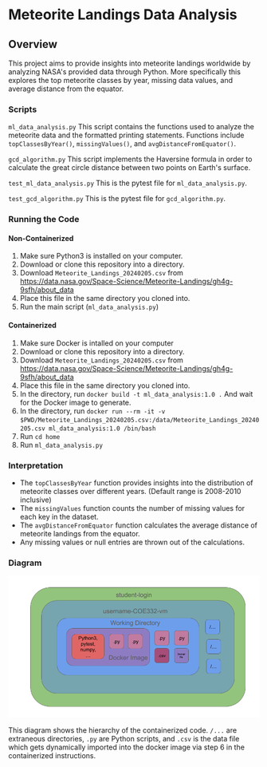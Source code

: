 # Meteorite Landings Data Analysis

## Overview

This project aims to provide insights into meteorite landings worldwide by analyzing NASA's provided data through Python. More specifically this explores the top meteorite classes by year, missing data values, and average distance from the equator.

### Scripts
`ml_data_analysis.py`
This script contains the functions used to analyze the meteorite data and the formatted printing statements. Functions include `topClassesByYear()`, `missingValues()`, and `avgDistanceFromEquator()`.

`gcd_algorithm.py`
This script implements the Haversine formula in order to calculate the great circle distance between two points on Earth's surface.

`test_ml_data_analysis.py`
This is the pytest file for `ml_data_analysis.py`.

`test_gcd_algorithm.py`
This is the pytest file for `gcd_algorithm.py`.

### Running the Code
#### Non-Containerized
1. Make sure Python3 is installed on your computer.
2. Download or clone this repository into a directory.
3. Download `Meteorite_Landings_20240205.csv` from https://data.nasa.gov/Space-Science/Meteorite-Landings/gh4g-9sfh/about_data
4. Place this file in the same directory you cloned into.
5. Run the main script (`ml_data_analysis.py`)
#### Containerized
1. Make sure Docker is intalled on your computer
2. Download or clone this repository into a directory.
3. Download `Meteorite_Landings_20240205.csv` from https://data.nasa.gov/Space-Science/Meteorite-Landings/gh4g-9sfh/about_data
4. Place this file in the same directory you cloned into.
5. In the directory, run `docker build -t ml_data_analysis:1.0 .` And wait for the Docker image to generate.
6. In the directory, run `docker run --rm -it -v $PWD/Meteorite_Landings_20240205.csv:/data/Meteorite_Landings_20240205.csv ml_data_analysis:1.0 /bin/bash`
7. Run `cd home`
8. Run `ml_data_analysis.py`

### Interpretation
- The `topClassesByYear` function provides insights into the distribution of meteorite classes over different years. (Default range is 2008-2010 inclusive)
- The `missingValues` function counts the number of missing values for each key in the dataset.
- The `avgDistanceFromEquator` function calculates the average distance of meteorite landings from the equator.
- Any missing values or null entries are thrown out of the calculations.

### Diagram
![Diagram](diagram.png)

This diagram shows the hierarchy of the containerized code. `/...` are extraneous directories, `.py` are Python scripts, and `.csv` is the data file which gets dynamically imported into the docker image via step 6 in the containerized instructions.